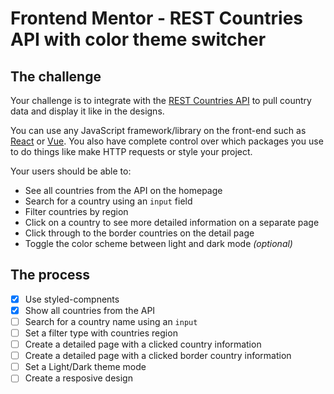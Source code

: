 # Frontend Mentor - REST Countries API with color theme switcher

## The challenge

Your challenge is to integrate with the [REST Countries API](https://restcountries.com) to pull country data and display it like in the designs.

You can use any JavaScript framework/library on the front-end such as [React](https://reactjs.org) or [Vue](https://vuejs.org). You also have complete control over which packages you use to do things like make HTTP requests or style your project.

Your users should be able to:

- See all countries from the API on the homepage
- Search for a country using an `input` field
- Filter countries by region
- Click on a country to see more detailed information on a separate page
- Click through to the border countries on the detail page
- Toggle the color scheme between light and dark mode _(optional)_

## The process

- [x] Use styled-compnents
- [x] Show all countries from the API
- [ ] Search for a country name using an `input`
- [ ] Set a filter type with countries region
- [ ] Create a detailed page with a clicked country information
- [ ] Create a detailed page with a clicked border country information
- [ ] Set a Light/Dark theme mode
- [ ] Create a resposive design
